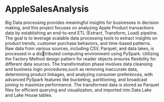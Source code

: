 # AppleSalesAnalysis
Big Data processing provides meaningful insights for businesses in decision making, and this project focuses on analyzing Apple Product transactions data
by establishing an end-to-end ETL (Extract, Transform, Load) pipeline. The goal is to leverage scalable data processing tools to extract insights on product
trends, customer purchase behaviors, and time-based patterns. Raw data from various sources, including CSV, Parquet, and data lakes, is processed in a distributed computing environment using PySpark. Utilizing the Factory Method design pattern for reader objects ensures flexibility for different data sources.
The transformation phase involves data cleansing and business logic procedures,such as removing inaccurate data, determining product linkages, and analyzing
consumer preferences, with advanced PySpark features like bucketing, partitioning, and broadcast joining to maximize performance. The transformed data
is stored as Parquet files for efficient querying and visualization, and imported into Data Lake and Lake House tables.

